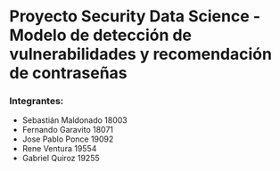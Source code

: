 # Proyecto Security Data Science - Modelo de detección de vulnerabilidades y recomendación de contraseñas
### Integrantes:
- Sebastián Maldonado 18003
- Fernando Garavito 18071
- Jose Pablo Ponce 19092
- Rene Ventura 19554
- Gabriel Quiroz 19255


